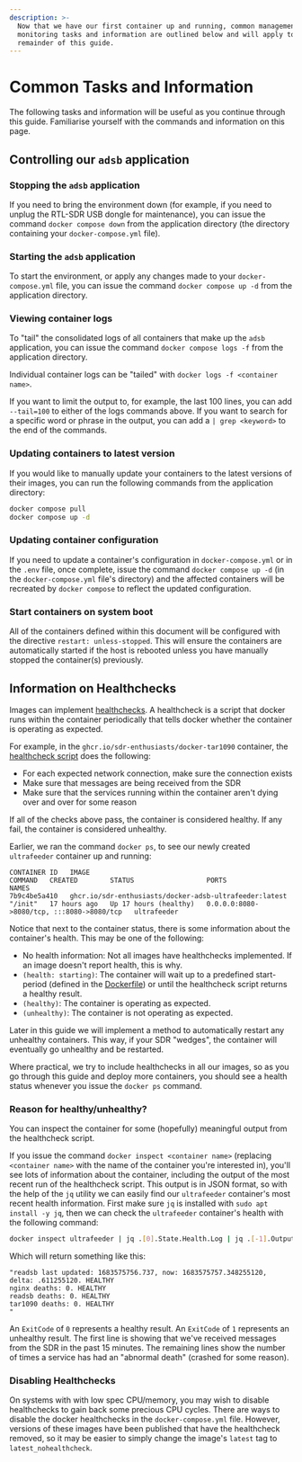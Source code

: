 ```yaml
---
description: >-
  Now that we have our first container up and running, common management and
  monitoring tasks and information are outlined below and will apply to the
  remainder of this guide.
---
```


# Common Tasks and Information

The following tasks and information will be useful as you continue through this guide. Familiarise yourself with the commands and information on this page.

## Controlling our `adsb` application

### Stopping the `adsb` application

If you need to bring the environment down \(for example, if you need to unplug the RTL-SDR USB dongle for maintenance\), you can issue the command `docker compose down` from the application directory \(the directory containing your `docker-compose.yml` file\).

### Starting the `adsb` application

To start the environment, or apply any changes made to your `docker-compose.yml` file, you can issue the command `docker compose up -d` from the application directory.

### Viewing container logs

To "tail" the consolidated logs of all containers that make up the `adsb` application, you can issue the command `docker compose logs -f` from the application directory.

Individual container logs can be "tailed" with `docker logs -f <container name>`.

If you want to limit the output to, for example, the last 100 lines, you can add `--tail=100` to either of the logs commands above.  If you want to search for a specific word or phrase in the output, you can add a `| grep <keyword>` to the end of the commands.

### Updating containers to latest version

If you would like to manually update your containers to the latest versions of their images, you can run the following commands from the application directory:

```bash
docker compose pull
docker compose up -d
```

### Updating container configuration

If you need to update a container's configuration in `docker-compose.yml` or in the `.env` file, once complete, issue the command `docker compose up -d` \(in the `docker-compose.yml` file's directory\) and the affected containers will be recreated by `docker compose` to reflect the updated configuration.

### Start containers on system boot

All of the containers defined within this document will be configured with the directive `restart: unless-stopped`. This will ensure the containers are automatically started if the host is rebooted unless you have manually stopped the container(s) previously.

## Information on Healthchecks

Images can implement [healthchecks](https://docs.docker.com/engine/reference/builder/). A healthcheck is a script that docker runs within the container periodically that tells docker whether the container is operating as expected.

For example, in the `ghcr.io/sdr-enthusiasts/docker-tar1090` container, the [healthcheck script](https://github.com/sdr-enthusiasts/docker-tar1090/blob/main/rootfs/healthcheck.sh) does the following:

* For each expected network connection, make sure the connection exists
* Make sure that messages are being received from the SDR
* Make sure that the services running within the container aren't dying over and over for some reason

If all of the checks above pass, the container is considered healthy. If any fail, the container is considered unhealthy.

Earlier, we ran the command `docker ps`, to see our newly created `ultrafeeder` container up and running:

```text
CONTAINER ID   IMAGE                                                   COMMAND   CREATED        STATUS                  PORTS                                       NAMES
7b9c4be5a410   ghcr.io/sdr-enthusiasts/docker-adsb-ultrafeeder:latest   "/init"   17 hours ago   Up 17 hours (healthy)   0.0.0.0:8080->8080/tcp, :::8080->8080/tcp   ultrafeeder
```

Notice that next to the container status, there is some information about the container's health. This may be one of the following:

* No health information: Not all images have healthchecks implemented. If an image doesn't report health, this is why.
* `(health: starting)`: The container will wait up to a predefined start-period \(defined in the [Dockerfile](https://github.com/sdr-enthusiasts/docker-tar1090/blob/main/Dockerfile#L179)\) or until the healthcheck script returns a healthy result.
* `(healthy)`: The container is operating as expected.
* `(unhealthy)`: The container is not operating as expected.

Later in this guide we will implement a method to automatically restart any unhealthy containers. This way, if your SDR "wedges", the container will eventually go unhealthy and be restarted.

Where practical, we try to include healthchecks in all our images, so as you go through this guide and deploy more containers, you should see a health status whenever you issue the `docker ps` command.

### Reason for healthy/unhealthy?

You can inspect the container for some \(hopefully\) meaningful output from the healthcheck script.

If you issue the command `docker inspect <container name>` \(replacing `<container name>` with the name of the container you're interested in\), you'll see lots of information about the container, including the output of the most recent run of the healthcheck script. This output is in JSON format, so with the help of the `jq` utility we can easily find our `ultrafeeder` container's most recent health information. First make sure `jq` is installed with `sudo apt install -y jq`, then we can check the `ultrafeeder` container's health with the following command:

```bash
docker inspect ultrafeeder | jq .[0].State.Health.Log | jq .[-1].Output | awk '{gsub(/\\n/,"\n")}1'
```

Which will return something like this:

```text
"readsb last updated: 1683575756.737, now: 1683575757.348255120, delta: .611255120. HEALTHY
nginx deaths: 0. HEALTHY
readsb deaths: 0. HEALTHY
tar1090 deaths: 0. HEALTHY
"
```

An `ExitCode` of `0` represents a healthy result. An `ExitCode` of `1` represents an unhealthy result.
The first line is showing that we've received messages from the SDR in the past 15 minutes. The remaining lines show the number of times a service has had an "abnormal death" \(crashed for some reason\).

### Disabling Healthchecks

On systems with with low spec CPU/memory, you may wish to disable healthchecks to gain back some precious CPU cycles. There are ways to disable the docker healthchecks in the `docker-compose.yml` file. However, versions of these images have been published that have the healthcheck removed, so it may be easier to simply change the image's `latest` tag to `latest_nohealthcheck`.
